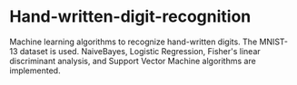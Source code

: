 # Hand-written-digit-recognition
Machine learning algorithms to recognize hand-written digits. The MNIST-13 dataset is used. 
NaiveBayes, Logistic Regression, Fisher's linear discriminant analysis, and Support Vector Machine algorithms are implemented. 
